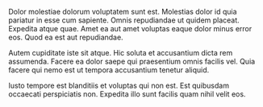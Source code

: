 Dolor molestiae dolorum voluptatem sunt est. Molestias dolor id quia pariatur in esse cum sapiente. Omnis repudiandae ut quidem placeat. Expedita atque quae. Amet ea aut amet voluptas eaque dolor minus error eos. Quod ea est aut repudiandae.
 Autem cupiditate iste sit atque. Hic soluta et accusantium dicta rem assumenda. Facere ea dolor saepe qui praesentium omnis facilis vel. Quia facere qui nemo est ut tempora accusantium tenetur aliquid.
 Iusto tempore est blanditiis et voluptas qui non est. Est quibusdam occaecati perspiciatis non. Expedita illo sunt facilis quam nihil velit eos.